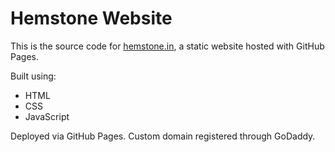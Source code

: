 # Hemstone Website

This is the source code for [hemstone.in](https://hemstone.in), a static website hosted with GitHub Pages.

Built using:
- HTML
- CSS
- JavaScript

Deployed via GitHub Pages. Custom domain registered through GoDaddy.
